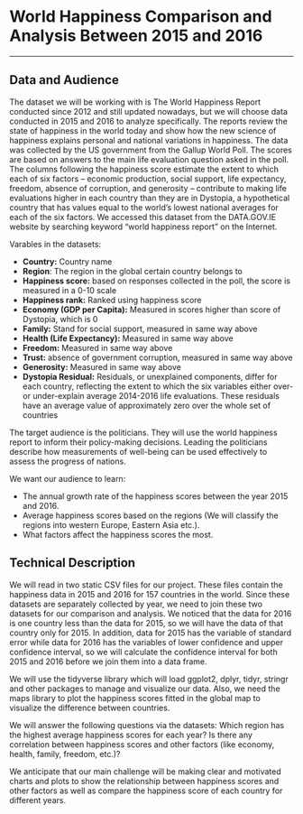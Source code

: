 # **World Happiness Comparison and Analysis Between 2015 and 2016**

---

## Data and Audience 

  The dataset we will be working with is The World Happiness Report conducted since 2012 and still updated nowadays, but we will choose data conducted in 2015 and 2016 to analyze specifically. The reports review the state of happiness in the world today and show how the new science of happiness explains personal and national variations in happiness. The data was collected by the US government from the Gallup World Poll. The scores are based on answers to the main life evaluation question asked in the poll. The columns following the happiness score estimate the extent to which each of six factors – economic production, social support, life expectancy, freedom, absence of corruption, and generosity – contribute to making life evaluations higher in each country than they are in Dystopia, a hypothetical country that has values equal to the world’s lowest national averages for each of the six factors. We accessed this dataset from the DATA.GOV.IE website by searching keyword “world happiness report” on the Internet. 

Varables in the datasets:
- **Country:** Country name
- **Region**: The region in the global certain country belongs to
- **Happiness score:** based on responses collected in the poll, the score is measured in a 0-10 scale
- **Happiness rank:** Ranked using happiness score
- **Economy (GDP per Capita):** Measured in scores higher than score of Dystopia, which is 0
- **Family:** Stand for social support, measured in same way above
- **Health (Life Expectancy):** Measured in same way above
- **Freedom:** Measured in same way above
- **Trust:** absence of government corruption, measured in same way above
- **Generosity:** Measured in same way above
- **Dystopia Residual:** Residuals, or unexplained components, differ for each country, reflecting the extent to which the six variables either over- or under-explain average 2014-2016 life evaluations. These residuals have an average value of approximately zero over the whole set of countries

The target audience is the politicians. They will use the world happiness report to inform their policy-making decisions. Leading the politicians describe how measurements of well-being can be used effectively to assess the progress of nations.

We want our audience to learn:
- The annual growth rate of the happiness scores between the year 2015 and 2016. 
- Average happiness scores based on the regions (We will classify the regions into western Europe, Eastern Asia etc.). 
- What factors affect the happiness scores the most. 


## Technical Description 

  We will read in two static CSV files for our project. These files contain the happiness data in 2015 and 2016 for 157 countries in the world. Since these datasets are separately collected by year, we need to join these two datasets for our comparison and analysis. We noticed that the data for 2016 is one country less than the data for 2015, so we will have the data of that country only for 2015. In addition, data for 2015 has the variable of standard error while data for 2016 has the variables of lower confidence and upper confidence interval, so we will calculate the confidence interval for both 2015 and 2016 before we join them into a data frame. 
  
  We will use the tidyverse library which will load ggplot2, dplyr, tidyr, stringr and other packages to manage and visualize our data. Also, we need the maps library to plot the happiness scores fitted in the global map to visualize the difference between countries. 
  
  We will answer the following questions via the datasets: Which region has the highest average happiness scores for each year? Is there any correlation between happiness scores and other factors (like economy, health, family, freedom, etc.)? 
  
  We anticipate that our main challenge will be making clear and motivated charts and plots to show the relationship between happiness scores and other factors as well as  compare the happiness score of each country for different years. 

